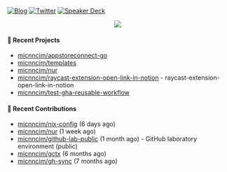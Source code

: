 [![Blog](https://img.shields.io/badge/Blog-0?style=flat-square&logo=gatsby&color=181717&logoColor=white)](https://micnncim.com)
[![Twitter](https://img.shields.io/badge/Twitter-0?style=flat-square&logo=twitter&color=1DA1F2&logoColor=white)](https://twitter.com/micnncim)
[![Speaker Deck](https://img.shields.io/badge/Speaker_Deck-0?style=flat-square&logo=speaker-deck&color=009287&logoColor=white)](https://speakerdeck.com/micnncim)

<p align="center">
<img src="https://github-readme-stats.vercel.app/api?username=micnncim&show_icons=true&count_private=true" />
</p>

#### 🍎 Recent Projects

- [micnncim/appstoreconnect-go](https://github.com/micnncim/appstoreconnect-go)
- [micnncim/templates](https://github.com/micnncim/templates)
- [micnncim/nur](https://github.com/micnncim/nur)
- [micnncim/raycast-extension-open-link-in-notion](https://github.com/micnncim/raycast-extension-open-link-in-notion) - raycast-extension-open-link-in-notion
- [micnncim/test-gha-reusable-workflow](https://github.com/micnncim/test-gha-reusable-workflow)

#### 🌱 Recent Contributions

- [micnncim/nix-config](https://github.com/micnncim/nix-config) (6 days ago)
- [micnncim/nur](https://github.com/micnncim/nur) (1 week ago)
- [micnncim/github-lab-public](https://github.com/micnncim/github-lab-public) (1 month ago) - GitHub laboratory environment (public)
- [micnncim/gctx](https://github.com/micnncim/gctx) (6 months ago)
- [micnncim/gh-sync](https://github.com/micnncim/gh-sync) (7 months ago)

